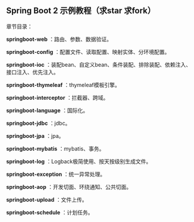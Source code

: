 ## Spring Boot 2 示例教程（求star 求fork）

章节目录：

**springboot-web** ：路由、参数、数据验证。

**springboot-config** ：配置文件、读取配置、映射实体、分环境配置。

**springboot-ioc** ：装配bean、自定义bean、条件装配、排除装配、依赖注入、接口注入、优先注入。

**springboot-thymeleaf** ：thymeleaf模板引擎。

**springboot-interceptor** ：拦截器、跨域。

**springboot-language** ：国际化。

**springboot-jdbc** ：jdbc。

**springboot-jpa** ：jpa。

**springboot-mybatis** ：mybatis、事务。

**springboot-log** ：Logback极简使用、按天按级别生成文件。

**springboot-exception** ：统一异常处理。

**springboot-aop** ：开发切面、环绕通知、公共切面。

**springboot-upload** ：文件上传。

**springboot-schedule** ：计划任务。

 